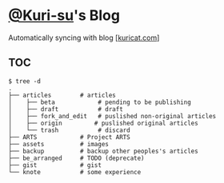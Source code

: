 # [@Kuri-su](https://github.com/Kuri-su)'s Blog

Automatically syncing with blog [[kuricat.com](https://kuricat.com)]

## TOC

```shell
$ tree -d
.
├── articles        # articles
│    ├── beta            # pending to be publishing
│    ├── draft           # draft
│    ├── fork_and_edit   # puslished non-original articles
│    ├── origin			# puslished original articles
│    └── trash           # discard 
├── ARTS            # Project ARTS
├── assets          # images
├── backup          # backup other peoples's articles
├── be_arranged     # TODO (deprecate)
├── gist            # gist
└── knote           # some experience

```



